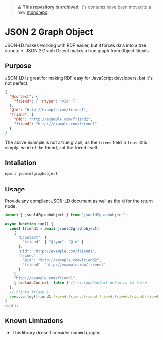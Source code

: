 > :warning: **This repository is archived**: It's contents have been moved to a new [monorepo](https://github.com/o-development/ldo/).

# JSON 2 Graph Object

JSON-LD makes working with RDF easier, but it forces data into a tree structure. JSON 2 Graph Object makes a true graph from Object literals.

## Purpose
JSON-LD is great for making RDF easy for JavaScript developers, but it's not perfect.

```json
{
  "@context": {
    "friend": { "@type": "@id" }
  },
  "@id": "http://example.com/friend1",
  "friend": {
    "@id": "http://example.com/friend2",
    "friend": "http://example.com/friend1"
  }
}
```

The above example is not a true graph, as the `friend` field in `friend2` is simply the id of the friend, not the friend itself.

## Intallation

```bash
npm i jsonld2graphobject
```

## Usage

Provide any compliant JSON-LD document as well as the id for the return node.

```javascript
import { jsonld2graphobject } from "jsonld2graphobject";

async function run() {
  const friend1 = await jsonld2graphobject(
    {
      "@context": {
        "friend": { "@type": "@id" }
      },
      "@id": "http://example.com/friend1",
      "friend": {
        "@id": "http://example.com/friend2",
        "friend": "http://example.com/friend1"
      }
    },
    "http://example.com/friend1",
    { excludeContext: false } // excludeContext defaults to false
  );
  // Prints friend 1
  console.log(friend1.friend.friend.friend.friend.friend.friend.friend.friend.friend.friend);
}
run();
```

## Known Limitations
 - This library doesn't consider named graphs
